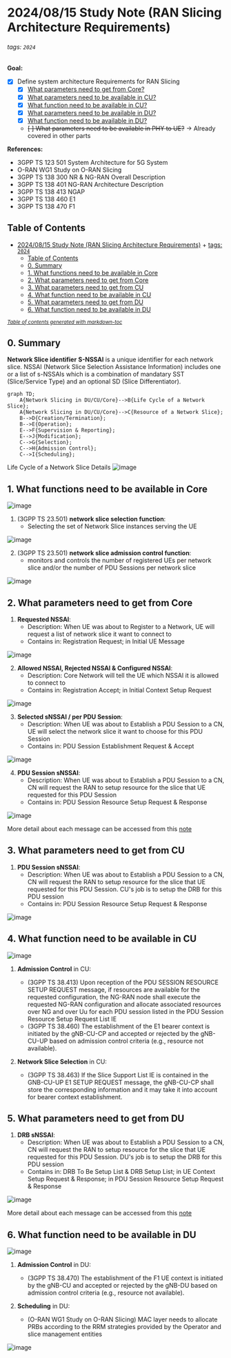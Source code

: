 # 2024/08/15 Study Note (RAN Slicing Architecture Requirements)

###### tags: `2024`

**Goal:**
- [x] Define system architecture Requirements for RAN Slicing
    - [x] [What parameters need to get from Core?](#2-What-parameters-need-to-get-from-Core)
    - [x] [What parameters need to be available in CU?](#3-What-parameters-need-to-get-from-CU)
    - [x] [What function need to be available in CU?](#4-What-function-need-to-be-available-in-CU)
    - [x] [What parameters need to be available in DU?](#5-What-parameters-need-to-get-from-DU)
    - [x] [What function need to be available in DU?](#6-What-function-need-to-be-available-in-DU)
    - ~~[ ] What parameters need to be available in PHY to UE?~~ -> Already covered in other parts
 
**References:**
- 3GPP TS 123 501 System Architecture for 5G System
- O-RAN WG1 Study on O-RAN Slicing
- 3GPP TS 138 300 NR & NG-RAN Overall Description
- 3GPP TS 138 401 NG-RAN Architecture Description
- 3GPP TS 138 413 NGAP
- 3GPP TS 138 460 E1
- 3GPP TS 138 470 F1

## Table of Contents
- [2024/08/15 Study Note (RAN Slicing Architecture Requirements)](#2024-08-15-study-note--ran-slicing-architecture-requirements-)
          + [tags: `2024`](#tags---2024-)
  * [Table of Contents](#table-of-contents)
  * [0. Summary](#0-summary)
  * [1. What functions need to be available in Core](#1-what-functions-need-to-be-available-in-core)
  * [2. What parameters need to get from Core](#2-what-parameters-need-to-get-from-core)
  * [3. What parameters need to get from CU](#3-what-parameters-need-to-get-from-cu)
  * [4. What function need to be available in CU](#4-what-function-need-to-be-available-in-cu)
  * [5. What parameters need to get from DU](#5-what-parameters-need-to-get-from-du)
  * [6. What function need to be available in DU](#6-what-function-need-to-be-available-in-du)

<small><i><a href='http://ecotrust-canada.github.io/markdown-toc/'>Table of contents generated with markdown-toc</a></i></small>



## 0. Summary


**Network Slice identifier**
**S-NSSAI** is a unique identifier for each network slice. NSSAI (Network Slice Selection Assistance Information) includes one or a list of s-NSSAIs which is a combination of mandatary SST (Slice/Service Type) and an optional SD (Slice Differentiator).


```mermaid
graph TD;
	A{Network Slicing in DU/CU/Core}-->B{Life Cycle of a Network Slice};
	A{Network Slicing in DU/CU/Core}-->C{Resource of a Network Slice};
	B-->D{Creation/Termination};
	B-->E{Operation};
	E-->F{Supervision & Reporting};
	E-->J{Modification};
	C-->G{Selection};
	C-->H{Admission Control};
	C-->I{Scheduling};
```


 Life Cycle of a Network Slice Details
![image](https://hackmd.io/_uploads/rJUv_wgoA.png)


## 1. What functions need to be available in Core

![image](https://hackmd.io/_uploads/BJuwIvejA.png)

1. (3GPP TS 23.501) **network slice selection function**:
    - Selecting the set of Network Slice instances serving the UE

![image](https://hackmd.io/_uploads/HJcXwPeo0.png)


2. (3GPP TS 23.501) **network slice admission control function**:
    - monitors and controls the number of registered UEs per network slice and/or the number of PDU Sessions per network slice

![image](https://hackmd.io/_uploads/H1vYwvgoC.png)



## 2. What parameters need to get from Core

1. **Requested NSSAI**:
    - Description: When UE was about to Register to a Network, UE will request a list of network slice it want to connect to
    - Contains in: Registration Request; in Initial UE Message

![image](https://hackmd.io/_uploads/SydwNEh9R.png)

2. **Allowed NSSAI, Rejected NSSAI & Configured NSSAI**:
    - Description: Core Network will tell the UE which NSSAI it is allowed to connect to
    - Contains in: Registration Accept; in Initial Context Setup Request

![image](https://hackmd.io/_uploads/BJ8tUEn9C.png)

3. **Selected sNSSAI / per PDU Session**:
    - Description: When UE was about to Establish a PDU Session to a CN, UE will select the network slice it want to choose for this PDU Session
    - Contains in: PDU Session Establishment Request & Accept

![image](https://hackmd.io/_uploads/BJ74kU-CR.png)

4. **PDU Session sNSSAI**:
    - Description: When UE was about to Establish a PDU Session to a CN, CN will request the RAN to setup resource for the slice that UE requested for this PDU Session
    - Contains in: PDU Session Resource Setup Request & Response

![image](https://hackmd.io/_uploads/HJ1_y8ZA0.png)


More detail about each message can be accessed from this [note](https://github.com/bmw-ece-ntust/guideline-template/blob/wilfridAzariah/studyNotes/20240813%20Study%20Note%20(What%20parameters%20need%20to%20get%20from%20Core).md)


## 3. What parameters need to get from CU

1. **PDU Session sNSSAI**:
    - Description: When UE was about to Establish a PDU Session to a CN, CN will request the RAN to setup resource for the slice that UE requested for this PDU Session. CU's job is to setup the DRB for this PDU session
    - Contains in: PDU Session Resource Setup Request & Response

![image](https://hackmd.io/_uploads/HJ1_y8ZA0.png)

## 4. What function need to be available in CU

![image](https://hackmd.io/_uploads/H1FmAFgoC.png)

1. **Admission Control** in CU:
    - (3GPP TS 38.413) Upon reception of the PDU SESSION RESOURCE SETUP REQUEST message, if resources are available for the requested configuration, the NG-RAN node shall execute the requested NG-RAN configuration and allocate associated resources over NG and over Uu for each PDU session listed in the PDU Session Resource Setup Request List IE
    - (3GPP TS 38.460) The establishment of the E1 bearer context is initiated by the gNB-CU-CP and accepted or rejected by the gNB-CU-UP based on admission control criteria (e.g., resource not available). 

2. **Network Slice Selection** in CU:
    - (3GPP TS 38.463) If the Slice Support List IE is contained in the GNB-CU-UP E1 SETUP REQUEST message, the gNB-CU-CP shall store the corresponding information and it may take it into account for bearer context establishment. 


## 5. What parameters need to get from DU

1. **DRB sNSSAI**:
    - Description: When UE was about to Establish a PDU Session to a CN, CN will request the RAN to setup resource for the slice that UE requested for this PDU Session. DU's job is to setup the DRB for this PDU session
    - Contains in: DRB To Be Setup List & DRB Setup List; in UE Context Setup Request & Response; in PDU Session Resource Setup Request & Response

![image](https://hackmd.io/_uploads/H1PEa4h50.png)



More detail about each message can be accessed from this [note](https://hackmd.io/@superwilfrid/H11zB5O9A)


## 6. What function need to be available in DU

![image](https://hackmd.io/_uploads/rJAIRYgs0.png)

1. **Admission Control** in DU:
    - (3GPP TS 38.470) The establishment of the F1 UE context is initiated by the gNB-CU and accepted or rejected by the gNB-DU based on admission control criteria (e.g., resource not available).

2. **Scheduling** in DU:
    - (O-RAN WG1 Study on O-RAN Slicing) MAC layer needs to allocate PRBs according to the RRM strategies provided by the Operator and slice management entities

![image](https://hackmd.io/_uploads/rkg5w84i0.png)
